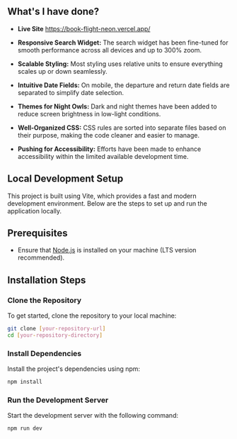 ## What's I have done?

- **Live Site** https://book-flight-neon.vercel.app/

- **Responsive Search Widget:** The search widget has been fine-tuned for smooth performance across all devices and up to 300% zoom.
- **Scalable Styling:** Most styling uses relative units to ensure everything scales up or down seamlessly.
- **Intuitive Date Fields:** On mobile, the departure and return date fields are separated to simplify date selection.
- **Themes for Night Owls:** Dark and night themes have been added to reduce screen brightness in low-light conditions.
- **Well-Organized CSS:** CSS rules are sorted into separate files based on their purpose, making the code cleaner and easier to manage.
- **Pushing for Accessibility:** Efforts have been made to enhance accessibility within the limited available development time.


## Local Development Setup

This project is built using Vite, which provides a fast and modern development environment. Below are the steps to set up and run the application locally.

## Prerequisites

- Ensure that [Node.js](https://nodejs.org/) is installed on your machine (LTS version recommended).

## Installation Steps

### Clone the Repository

To get started, clone the repository to your local machine:

```bash
git clone [your-repository-url]
cd [your-repository-directory]
```
### Install Dependencies

Install the project's dependencies using npm:

```bash
npm install
```

### Run the Development Server

Start the development server with the following command:

```bash
npm run dev
```
